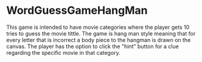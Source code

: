 # WordGuessGameHangMan

This game is intended to have movie categories where the player gets 10 tries to guess the movie tittle. The game is hang man style meaning that for every letter that is incorrect a body piece to the hangman is drawn on the canvas. The player has the option to click the "hint" button for a clue regarding the specific movie in that category. 